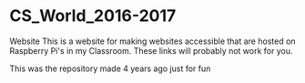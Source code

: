 # CS_World_2016-2017
Website
This is a website for making websites accessible that are hosted on Raspberry Pi's in my Classroom. These links will probably not work for you.

This was the repository made 4 years ago just for fun
